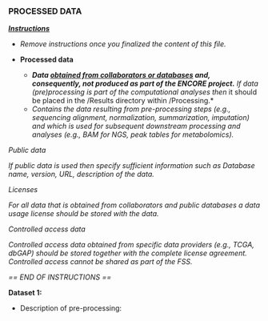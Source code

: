 ### PROCESSED DATA



<u>***Instructions***</u>

* *Remove instructions once you finalized the content of this file.*



* **Processed data**

  * ***Data <u>obtained from collaborators or databases</u> and, consequently, not produced as part of the ENCORE project.*** *If data (pre)processing is part of the computational analyses then* it should be placed in the /Results directory within /Processing.*
  * *Contains the data resulting from pre-processing steps (e.g., sequencing alignment, normalization, summarization, imputation) and which is used for subsequent downstream processing and analyses (e.g., BAM for NGS, peak tables for metabolomics).* 

  

*Public data*

*If public data is used then specify sufficient information such as Database name, version, URL, description of the data.* 



*Licenses*

*For all data that is obtained from collaborators and public databases a data usage license should be stored with the data.*



*Controlled access data*

*Controlled access data obtained from specific data providers (e.g., TCGA, dbGAP) should be stored  together with the complete license agreement. Controlled access cannot be shared as part of the FSS.*



*== END OF INSTRUCTIONS ==*



**Dataset 1:**

* Description of pre-processing:

  
